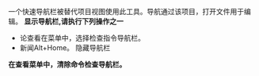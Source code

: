一个快速导航栏被替代项目视图使用此工具。导航通过该项目，打开文件用于编辑。
**显示导航栏,请执行下列操作之一**

* 论查看在菜单中，选择检查指令导航栏。
* 新闻Alt+Home。
隐藏导航栏

**在查看菜单中，清除命令检查导航栏。**